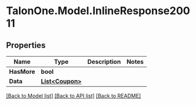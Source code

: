# TalonOne.Model.InlineResponse20011
## Properties

Name | Type | Description | Notes
------------ | ------------- | ------------- | -------------
**HasMore** | **bool** |  | 
**Data** | [**List&lt;Coupon&gt;**](Coupon.md) |  | 

[[Back to Model list]](../README.md#documentation-for-models) [[Back to API list]](../README.md#documentation-for-api-endpoints) [[Back to README]](../README.md)

